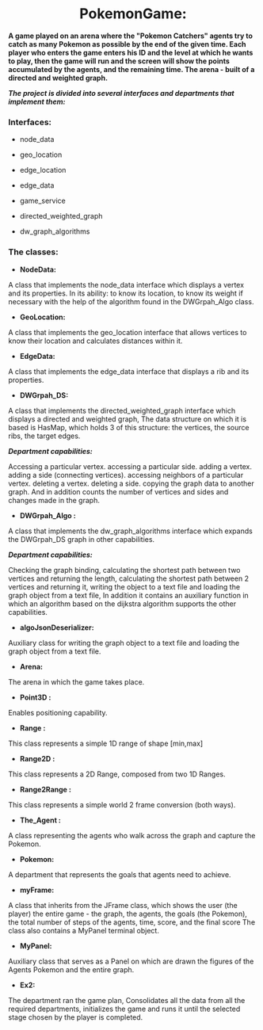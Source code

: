 <h1  align="center"> PokemonGame: </h1>

**A game played on an arena where the "Pokemon Catchers" agents try to catch as many Pokemon as possible by the end of the given time.
Each player who enters the game enters his ID and the level at which he wants to play, then the game will run and the screen will show the points accumulated by the agents, and the remaining time.
The arena - built of a directed and weighted graph.**


***The project is divided into several interfaces and departments that implement them:***


<h3>Interfaces: </h3>

* node_data

* geo_location

* edge_location

* edge_data

* game_service

* directed_weighted_graph

* dw_graph_algorithms



<h3> The classes: </h3>


* **NodeData:**

A class that implements the node_data interface which displays a vertex and its properties.
In its ability: to know its location, to know its weight if necessary with the help of the algorithm found in the DWGrpah_Algo class.

* **GeoLocation:**

A class that implements the geo_location interface that allows vertices to know their location and calculates distances within it.

* **EdgeData:**

A class that implements the edge_data interface that displays a rib and its properties.

* **DWGrpah_DS:**

A class that implements the directed_weighted_graph interface which displays a directed and weighted graph,
The data structure on which it is based is HasMap, which holds 3 of this structure: the vertices, the source ribs, the target edges.

*****Department capabilities:*****

Accessing a particular vertex.
 accessing a particular side.
 adding a vertex.
 adding a side (connecting vertices).
 accessing neighbors of a particular vertex.
 deleting a vertex.
 deleting a side.
 copying the graph data to another graph.
 And in addition counts the number of vertices and sides and changes made in the graph.
 
* **DWGrpah_Algo :**

 A class that implements the dw_graph_algorithms interface which expands the DWGrpah_DS graph in other capabilities.
 
*****Department capabilities:*****

Checking the graph binding,
 calculating the shortest path between two vertices and returning the length,
 calculating the shortest path between 2 vertices and returning it,
 writing the object to a text file and loading the graph object from a text file,
 In addition it contains an auxiliary function in which an algorithm based on the dijkstra algorithm supports the other capabilities.

* **algoJsonDeserializer:**

Auxiliary class for writing the graph object to a text file and loading the graph object from a text file.

* **Arena:**

The arena in which the game takes place.

* **Point3D :**

Enables positioning capability.

* **Range :**

This class represents a simple 1D range of shape [min,max]

* **Range2D :**

This class represents a 2D Range, composed from two 1D Ranges.

* **Range2Range :**

This class represents a simple world 2 frame conversion (both ways).

* **The_Agent :**

A class representing the agents who walk across the graph and capture the Pokemon.

* **Pokemon:**

A department that represents the goals that agents need to achieve.

* **myFrame:**

A class that inherits from the JFrame class, which shows the user (the player) the entire game - the graph, the agents, the goals (the Pokemon), the total number of steps of the agents, time, score, and the final score
The class also contains a MyPanel terminal object.

* **MyPanel:**

Auxiliary class that serves as a Panel on which are drawn the figures of the Agents Pokemon and the entire graph.


* **Ex2:**

The department ran the game plan,
Consolidates all the data from all the required departments, initializes the game and runs it until the selected stage chosen by the player is completed.





